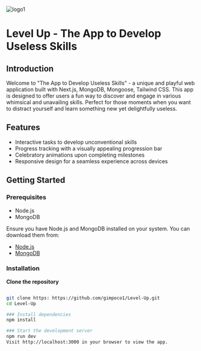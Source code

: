 ![logo1](https://github.com/gimpoco1/Level-Up/assets/128904039/81fa822d-e670-401a-8606-e15e42a8c29e)
# Level Up - The App to Develop Useless Skills

## Introduction
Welcome to "The App to Develop Useless Skills" - a unique and playful web application built with Next.js, MongoDB, Mongoose, Tailwind CSS. 
This app is designed to offer users a fun way to discover and engage in various whimsical and unavailing skills. 
Perfect for those moments when you want to distract yourself and learn something new yet delightfully useless.

## Features
- Interactive tasks to develop unconventional skills
- Progress tracking with a visually appealing progression bar
- Celebratory animations upon completing milestones
- Responsive design for a seamless experience across devices

## Getting Started

### Prerequisites
- Node.js
- MongoDB

Ensure you have Node.js and MongoDB installed on your system. You can download them from:
- [Node.js](https://nodejs.org/)
- [MongoDB](https://www.mongodb.com/try/download/community)

### Installation
 **Clone the repository**
   ```bash

   git clone https: https://github.com/gimpoco1/Level-Up.git
   cd Level-Up

### Install dependencies
   npm install

### Start the development server
   npm run dev
Visit http://localhost:3000 in your browser to view the app.



